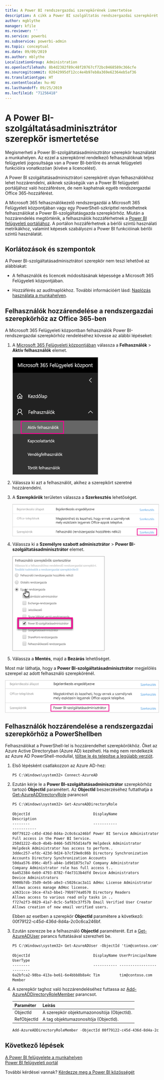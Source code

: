 ```yaml
---
title: A Power BI rendszergazdai szerepkörének ismertetése
description: A cikk a Power BI szolgáltatás rendszergazdai szerepkörét és annak vállalati használatát ismerteti.
author: mgblythe
manager: kfile
ms.reviewer: ''
ms.service: powerbi
ms.subservice: powerbi-admin
ms.topic: conceptual
ms.date: 09/09/2019
ms.author: mblythe
LocalizationGroup: Administration
ms.openlocfilehash: 8b4d2382f89c48f20767cf72bc0468589c366cfe
ms.sourcegitcommit: 02042995df12cc4e4b97eb8a369e62364eb5af36
ms.translationtype: HT
ms.contentlocale: hu-HU
ms.lasthandoff: 09/25/2019
ms.locfileid: "71256418"
---
```

# <a name="understanding-the-power-bi-service-administrator-role"></a>A Power BI-szolgáltatásadminisztrátor szerepkör ismertetése

Megismerheti a Power BI-szolgáltatásadminisztrátor szerepkör használatát a munkahelyen. Az ezzel a szerepkörrel rendelkező felhasználóknak teljes felügyeleti jogosultsága van a Power BI-bérlőre és annak felügyeleti funkcióira vonatkozóan (kivéve a licencelést).

A Power BI szolgáltatásadminisztrátori szerepkörét olyan felhasználókhoz lehet hozzárendelni, akiknek szükségük van a Power BI felügyeleti portáljához való hozzáférésre, de nem kaphatnak egyéb rendszergazdai Office 365-hozzáférést.

A Microsoft 365 felhasználókezelő rendszergazdái a Microsoft 365 Felügyeleti központjában vagy egy PowerShell-szkripttel rendelhetnek felhasználókat a Power BI-szolgáltatásgazda szerepkörhöz. Miután a hozzárendelés megtörténik, a felhasználók hozzáférhetnek a [Power BI felügyeleti portáljához](service-admin-portal.md). A portálon hozzáférhetnek a bérlői szintű használati metrikákhoz, valamint képesek szabályozni a Power BI funkcióinak bérlői szintű használatát.

## <a name="limitations-and-considerations"></a>Korlátozások és szempontok

A Power BI-szolgáltatásadminisztrátori szerepkör nem teszi lehetővé az alábbiakat:

* A felhasználók és licencek módosításának képessége a Microsoft 365 Felügyeleti központjában.

* Hozzáférés az auditnaplókhoz. További információért lásd: [Naplózás használata a munkahelyen](service-admin-auditing.md).

## <a name="assign-users-to-the-admin-role-in-office-365"></a>Felhasználók hozzárendelése a rendszergazdai szerepkörhöz az Office 365-ben

A Microsoft 365 Felügyeleti központban felhasználók Power BI-rendszergazdai szerepkörhöz rendeléséhez kövesse az alábbi lépéseket:

1. A [Microsoft 365 Felügyeleti központjában](https://portal.office.com/adminportal/home#/homepage) válassza a **Felhasználók** > **Aktív felhasználók** elemet.

    ![Microsoft 365 Felügyeleti központ](media/service-admin-role/powerbi-admin-users.png)

1. Válassza ki azt a felhasználót, akihez a szerepkört szeretné hozzárendelni.

1. A **Szerepkörök** területen válassza a **Szerkesztés** lehetőséget.

    ![Szerepkörök szerkesztése](media/service-admin-role/powerbi-admin-edit-roles.png)

1. Válassza ki a **Személyre szabott adminisztrátor** > **Power BI-szolgáltatásadminisztrátor** elemet.

    ![Power BI-szolgáltatásadminisztrátor](media/service-admin-role/powerbi-admin-role.png)

1. Válassza a **Mentés**, majd a **Bezárás** lehetőséget.

Most már láthatja, hogy a **Power BI-szolgáltatásadminisztrátor** megjelölés szerepel az adott felhasználó szerepkörénél.

![Szerepkörök](media/service-admin-role/powerbi-admin-role-set.png)

## <a name="assign-users-to-the-admin-role-with-powershell"></a>Felhasználók hozzárendelése a rendszergazdai szerepkörhöz a PowerShellben

Felhasználókat a PowerShell-lel is hozzárendelhet szerepkörökhöz. Őket az Azure Active Directoryban (Azure AD) kezelheti. Ha még nem rendelkezik az Azure AD PowerShell-modullal, [töltse le és telepítse a legújabb verziót](https://www.powershellgallery.com/packages/AzureAD/).

1. Első lépésként csatlakozzon az Azure AD-hez:
   ```
   PS C:\Windows\system32> Connect-AzureAD
   ```

1. Ezután kérje le a **Power BI-szolgáltatásadminisztrátor** szerepkörhöz tartozó **ObjectId** paramétert. Az **ObjectId** beszerzéséhez futtathatja a [Get-AzureADDirectoryRole](/powershell/module/azuread/get-azureaddirectoryrole) parancsot

    ```
    PS C:\Windows\system32> Get-AzureADDirectoryRole

    ObjectId                             DisplayName                        Description
    --------                             -----------                        -----------
    00f79122-c45d-436d-8d4a-2c0c6ca246bf Power BI Service Administrator     Full access in the Power BI Service.
    250d1222-4bc0-4b4b-8466-5d5765d14af9 Helpdesk Administrator             Helpdesk Administrator has access to perform..
    3ddec257-efdc-423d-9d24-b7cf29e0c86b Directory Synchronization Accounts Directory Synchronization Accounts
    50daa576-896c-4bf3-a84e-1d9d1875c7a7 Company Administrator              Company Administrator role has full access t..
    6a452384-6eb9-4793-8782-f4e7313b4dfd Device Administrators              Device Administrators
    9900b7db-35d9-4e56-a8e3-c5026cac3a11 AdHoc License Administrator        Allows access manage AdHoc license.
    a3631cce-16ce-47a3-bbe1-79b9774a0570 Directory Readers                  Allows access to various read only tasks in ..
    f727e2f3-0829-41a7-8c5c-5af83c37f57b Email Verified User Creator        Allows creation of new email verified users.
    ```

    Ebben az esetben a szerepkör **ObjectId** paramétere a következő: 00f79122-c45d-436d-8d4a-2c0c6ca246bf.

1. Ezután szerezze be a felhasználó **ObjectId** paraméterét. Ezt a [Get-AzureADUser](/powershell/module/azuread/get-azureaduser) parancs futtatásával szerezheti be.

    ```
    PS C:\Windows\system32> Get-AzureADUser -ObjectId 'tim@contoso.com'

    ObjectId                             DisplayName UserPrincipalName      UserType
    --------                             ----------- -----------------      --------
    6a2bfca2-98ba-413a-be61-6e4bbb8b8a4c Tim         tim@contoso.com        Member
    ```

1. A szerepkör taghoz való hozzárendeléséhez futtassa az [Add-AzureADDirectoryRoleMember](/powershell/module/azuread/add-azureaddirectoryrolemember) parancsot.

    | Paraméter | Leírás |
    | --- | --- |
    | ObjectId |A szerepkör objektumazonosítója (ObjectId). |
    | RefObjectId |A tag objektumazonosítója (ObjectId). |

    ```powershell
    Add-AzureADDirectoryRoleMember -ObjectId 00f79122-c45d-436d-8d4a-2c0c6ca246bf -RefObjectId 6a2bfca2-98ba-413a-be61-6e4bbb8b8a4c
    ```

## <a name="next-steps"></a>Következő lépések

[A Power BI felügyelete a munkahelyen](service-admin-administering-power-bi-in-your-organization.md)  
[Power BI felügyeleti portál](service-admin-portal.md)  

További kérdései vannak? [Kérdezze meg a Power BI közösségét](http://community.powerbi.com/)